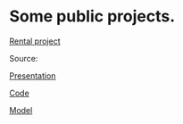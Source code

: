 # Some public projects.
[Rental project](https://rentalproject.workinds.com)

Source:

[Presentation](https://github.com/EnterSub/Other_Projects/blob/main/certifications/DS_Certification.pdf)

[Code](https://github.com/EnterSub/Other_Projects/blob/main/certifications/DS_project.py)

[Model](https://github.com/EnterSub/Other_Projects/blob/main/certifications/rf_reg.pkl)
